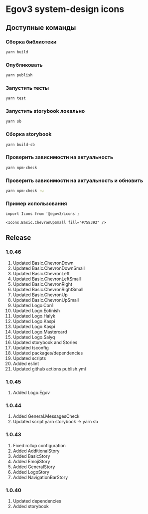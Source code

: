 # Egov3 system-design icons

## Доступные команды

### Сборка библиотеки
```bash
yarn build
```

### Опубликовать
```bash
yarn publish
```

### Запустить тесты
```bash
yarn test
```

### Запустить storybook локально
```bash
yarn sb
```

### Сборка storybook
```bash
yarn build-sb
```

### Проверить зависимости на актуальность
```bash
yarn npm-check
```

### Проверить зависимости на актуальность и обновить
```bash
yarn npm-check -u
```

### Пример использования
```tsx
import Icons from '@egov3/icons';

<Icons.Basic.СhevronUpSmall fill="#758393" />
```

## Release
### 1.0.46
1. Updated Basic.ChevronDown
2. Updated Basic.ChevronDownSmall
3. Updated Basic.ChevronLeft
4. Updated Basic.ChevronLeftSmall
5. Updated Basic.ChevronRight
6. Updated Basic.ChevronRightSmall
7. Updated Basic.ChevronUp
8. Updated Basic.ChevronUpSmall
9. Updated Logo.Con1
10. Updated Logo.Eotinish 
11. Updated Logo.Halyk
12. Updated Logo.Kaspi
13. Updated Logo.Kaspi
14. Updated Logo.Mastercard
15. Updated Logo.Salyq
16. Updated storybook and Stories
17. Updated tsconfig
18. Updated packages/dependencies
19. Updated scripts
20. Added eslint
21. Updated github actions publish.yml

### 1.0.45
1. Added Logo.Egov

### 1.0.44
1. Added General.MessagesCheck
2. Updated script yarn storybook -> yarn sb

### 1.0.43
1. Fixed rollup configuration
2. Added AdditionalStory
3. Added BasicStory
4. Added EmojiStory
5. Added GeneralStory
6. Added LogoStory
7. Added NavigationBarStory

### 1.0.40
1. Updated dependencies 
2. Added storybook 
